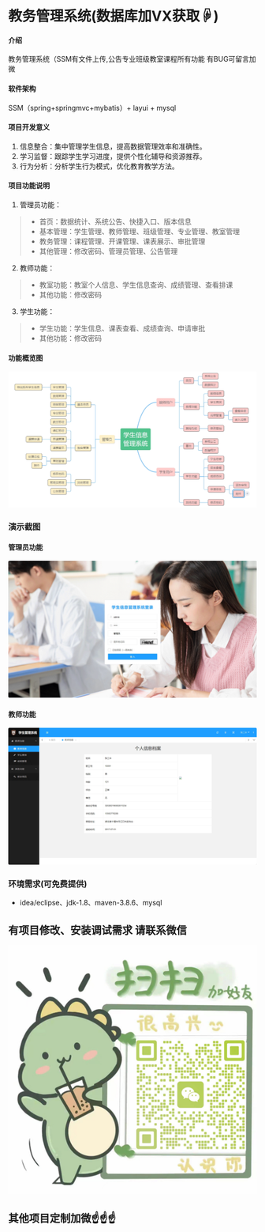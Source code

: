 # 教务管理系统(数据库加VX获取☟)

#### 介绍
教务管理系统（SSM有文件上传,公告专业班级教室课程所有功能
有BUG可留言加微

#### 软件架构
SSM（spring+springmvc+mybatis）+ layui + mysql


#### 项目开发意义

1.  信息整合：集中管理学生信息，提高数据管理效率和准确性。
2.  学习监督：跟踪学生学习进度，提供个性化辅导和资源推荐。
3.  行为分析：分析学生行为模式，优化教育教学方法。

#### 项目功能说明
1.  管理员功能：
> + 首页：数据统计、系统公告、快捷入口、版本信息
> + 基本管理：学生管理、教师管理、班级管理、专业管理、教室管理
> + 教务管理：课程管理、开课管理、课表展示、审批管理
> + 其他管理：修改密码、管理员管理、公告管理
2.  教师功能：
> + 教室功能：教室个人信息、学生信息查询、成绩管理、查看排课
> + 其他功能：修改密码
3.  学生功能：
> + 学生功能：学生信息、课表查看、成绩查询、申请审批
> + 其他功能：修改密码


#### 功能概览图
![输入图片说明](photo/%E5%8A%9F%E8%83%BD%E5%9B%BE.png)

### 演示截图
#### 管理员功能
![输入图片说明](photo/%E7%AE%A1%E7%90%86%E5%91%98%E5%8A%9F%E8%83%BD.gif)

#### 教师功能
![输入图片说明](photo/%E6%95%99%E5%B8%88%E5%8A%9F%E8%83%BD.gif)


### 环境需求(可免费提供)
- idea/eclipse、jdk-1.8、maven-3.8.6、mysql

## 有项目修改、安装调试需求 请联系微信
![输入图片说明](photo/0-WeChat.png)

## 其他项目定制加微☝☝☝


